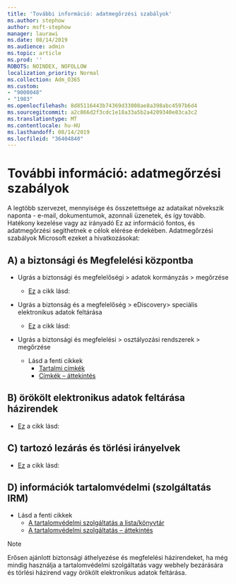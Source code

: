 ```yaml
---
title: 'További információ: adatmegőrzési szabályok'
ms.author: stephow
author: msft-stephow
manager: laurawi
ms.date: 08/14/2019
ms.audience: admin
ms.topic: article
ms.prod: ''
ROBOTS: NOINDEX, NOFOLLOW
localization_priority: Normal
ms.collection: Adm_O365
ms.custom:
- "9000048"
- "1983"
ms.openlocfilehash: 8d85116443b74369d33008ae8a398abc4597b6d4
ms.sourcegitcommit: a2c866d2f3cdc1e18a33a5b2a4209340e83ca3c2
ms.translationtype: MT
ms.contentlocale: hu-HU
ms.lasthandoff: 08/14/2019
ms.locfileid: "36404840"
---
```

# <a name="more-info-about-retention-policies"></a>További információ: adatmegőrzési szabályok

A legtöbb szervezet, mennyisége és összetettsége az adataikat növekszik naponta - e-mail, dokumentumok, azonnali üzenetek, és így tovább. Hatékony kezelése vagy az irányadó Ez az információ fontos, és adatmegőrzési segíthetnek e célok elérése érdekében. Adatmegőrzési szabályok Microsoft ezeket a hivatkozásokat:

## <a name="a-from-security-and-compliance-center"></a>A) a biztonsági és Megfelelési központba

- Ugrás a biztonsági és megfelelőségi > adatok kormányzás > megőrzése
  - [Ez](https://docs.microsoft.com/en-us/office365/securitycompliance/retention-policies) a cikk lásd:

- Ugrás a biztonság és a megfelelőség > eDiscovery> speciális elektronikus adatok feltárása 
  - [Ez](https://docs.microsoft.com/en-us/office365/securitycompliance/ediscovery-cases) a cikk lásd:

- Ugrás a biztonsági és megfelelési > osztályozási rendszerek > megőrzése
  - Lásd a fenti cikkek
    - [Tartalmi címkék](https://docs.microsoft.com/en-us/office365/securitycompliance/sensitivity-labels)
    - [Címkék – áttekintés](https://docs.microsoft.com/en-us/office365/securitycompliance/labels)

## <a name="b-legacy-ediscovery-policies"></a>B) örökölt elektronikus adatok feltárása házirendek

- [Ez](https://support.office.com/en-us/article/Set-up-an-eDiscovery-Center-in-SharePoint-Online-A18F8975-AA7F-43B4-A7D6-001D14744D8E) a cikk lásd:

## <a name="c-site-closure-and-deletion-policies"></a>C) tartozó lezárás és törlési irányelvek

- [Ez](https://support.office.com/en-us/article/Use-policies-for-site-closure-and-deletion-A8280D82-27FD-48C5-9ADF-8A5431208BA5) a cikk lásd:  

## <a name="d-information-rights-management-irm"></a>D) információk tartalomvédelmi (szolgáltatás IRM)

- Lásd a fenti cikkek
  - [A tartalomvédelmi szolgáltatás a lista/könyvtár](https://support.office.com/en-us/article/apply-information-rights-management-to-a-list-or-library-3bdb5c4e-94fc-4741-b02f-4e7cc3c54aa1)
  - [A tartalomvédelmi szolgáltatás – áttekintés](https://support.office.com/en-us/article/create-and-apply-information-management-policies-eb501fe9-2ef6-4150-945a-65a6451ee9e9)

> [!Note]
> Erősen ajánlott biztonsági áthelyezése és megfelelési házirendeket, ha még mindig használja a tartalomvédelmi szolgáltatás vagy webhely bezárására és törlési házirend vagy örökölt elektronikus adatok feltárása.

